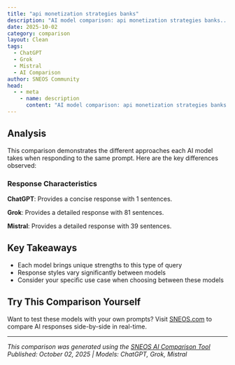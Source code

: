 ```yaml
---
title: "api monetization strategies banks"
description: "AI model comparison: api monetization strategies banks..."
date: 2025-10-02
category: comparison
layout: Clean
tags:
  - ChatGPT
  - Grok
  - Mistral
  - AI Comparison
author: SNEOS Community
head:
  - - meta
    - name: description
      content: "AI model comparison: api monetization strategies banks..."
---
```


<ChatComparison
  title="api monetization strategies banks"
  prompt="api monetization strategies banks"
  :responses='{"ChatGPT": "Monetizing APIs (Application Programming Interfaces) has become an increasingly important strategy for banks and financial institutions in the digital age. With the rise of fintech and the growing demand for seamless financial services, banks can leverage APIs to create new revenue streams, enhance customer experiences, and foster innovation. Here are several API monetization strategies that banks can consider:\n\n### 1. **Transaction Fees**\n - Charge third-party developers or businesses a fee for each transaction processed through the API. This is common in payment processing APIs, where fees are charged for card transactions, money transfers, and other payment-related services.\n\n### 2. **Subscription-Based Models**\n - Offer access to premium features or data through a subscription-based model. For example, developers could pay a monthly fee for access to advanced analytics, historical data, or enhanced API functionality.\n\n### 3. **Freemium Models**\n - Provide a basic level of API access for free while charging for premium features or higher usage limits. This model allows developers to test the API and integrate it into their services before committing to paid tiers.\n\n### 4. **Data Monetization**\n - Utilize aggregate usage data, transaction data, or customer insights to offer analytical services to businesses. Banks can monetize this data by providing insights on consumer behavior, spending patterns, and market trends, ensuring compliance with privacy regulations.\n\n### 5. **Partnerships and Co-Creation**\n - Form partnerships with fintech companies, allowing them to build services on top of the bank&#x27;s APIs. In such collaborations, banks can earn revenue sharing or joint enterprise ventures.\n\n### 6. **White-Label Solutions**\n - Offer white-label solutions, where fintechs can use the bank’s API to build branded financial products. Banks can charge licensing fees or royalties for the use of their underlying technology and infrastructure.\n\n### 7. **Cross-Selling Financial Products**\n - Use APIs to promote and sell additional financial products to existing customers through third-party applications. For example, if an API provides personal finance management, it can suggest credit cards, loans, or investment products.\n\n### 8. **Enhanced User Experience**\n - Monetize APIs by providing integrations that enhance user experience, such as easy account aggregation or personal financial management tools. By improving customer retention and satisfaction, banks can enhance their profitability indirectly.\n\n### 9. **API Marketplaces**\n - Create an API marketplace where external developers can access a range of banking services. Charge for listing services, take a percentage of transactions, or require a subscription for premium access.\n\n### 10. **Compliance and Risk Assessment**\n - Offer APIs that help other companies with regulatory compliance and risk assessment, charging for access to tools that manage KYC (Know Your Customer), AML (Anti-Money Laundering), and fraud detection.\n\n### 11. **Custom Integrations for Enterprises**\n - Provide bespoke solutions or integrations for enterprise clients or corporate partners, where pricing is based on the complexity and scale of the solutions provided.\n\n### 12. **Community and Developer Engagement**\n - Foster a developer community around the bank’s APIs, encouraging innovation. By developing hackathons, contests, and offering developer support, banks can encourage creative uses of their APIs, potentially leading to new business models or partnerships.\n\n### Conclusion\nBanks need to strike a balance between monetizing their APIs and providing value to customers and partners. They must also stay compliant with regulatory requirements and maintain robust security measures. By adopting one or several of these strategies, banks can effectively monetize their APIs while fostering innovation and improving customer engagement.", "Grok": "API monetization is a growing trend among banks as they seek to generate new revenue streams, enhance customer experiences, and leverage their data and services through Application Programming Interfaces (APIs). Banks have a wealth of data, infrastructure, and financial services that can be exposed via APIs to third-party developers, fintechs, and other businesses. Below are some effective **API monetization strategies for banks**, tailored to their unique position in the financial ecosystem:\n\n---\n\n### 1. Direct Monetization Models\nBanks can charge fees for access to their APIs based on usage, subscriptions, or specific services. These models include:\n\n- **Pay-per-Use (Transaction-Based Pricing):** \n Charge developers or third parties for each API call or transaction processed through the API. For example, a fintech app using a bank\u0027s payment initiation API could be charged a small fee per transaction. \n *Example Use Case:* A payment gateway or fintech using the bank\u2019s API to facilitate real-time payments.\n\n- **Subscription-Based Access:** \n Offer tiered subscription plans for API access, with different levels of features, usage limits, or support. For instance, a basic plan might allow limited API calls, while a premium plan offers higher limits and priority support. \n *Example Use Case:* A startup using a bank\u2019s API for KYC (Know Your Customer) verification subscribes to a monthly plan.\n\n- **Freemium Model:** \n Provide free access to basic API features to attract developers and smaller businesses, while charging for advanced features, higher usage quotas, or premium support. This lowers the entry barrier and encourages adoption. \n *Example Use Case:* Free access to basic account balance APIs, with a fee for real-time transaction analytics.\n\n---\n\n### 2. Revenue Sharing and Partnerships\nBanks can collaborate with third-party developers, fintechs, and other organizations, sharing revenue generated through joint offerings enabled by APIs.\n\n- **Revenue Sharing with Fintechs:** \n Partner with fintech companies to co-create value-added services (e.g., personal finance apps or lending platforms) and share the resulting revenue. The bank provides APIs for data access or payment processing, while the fintech contributes user-facing innovation. \n *Example Use Case:* A budgeting app integrates with a bank\u2019s API to access user transaction data and shares subscription revenue with the bank.\n\n- **White-Labeled Services:** \n Allow third parties to resell or integrate the bank\u2019s services (e.g., payment processing or loans) under their own brand, with the bank earning a share of the profits. APIs enable seamless integration of these services. \n *Example Use Case:* A retailer offering a \u201Cpay later\u201D feature powered by a bank\u2019s loan API, with revenue split between the retailer and the bank.\n\n---\n\n### 3. Data Monetization (Anonymized and Aggregated Data)\nBanks hold vast amounts of financial data that, when anonymized and aggregated, can be valuable to third parties for insights, analytics, and decision-making.\n\n- **Selling Insights via APIs:** \n Provide access to aggregated and anonymized data (e.g., spending trends, demographic insights, or regional economic activity) to businesses like retailers, marketers, or research firms. This must comply with data privacy regulations like GDPR or CCPA. \n *Example Use Case:* A retail chain uses a bank\u2019s API to understand consumer spending patterns in specific areas for targeted marketing.\n\n- **Personalized Offer Platforms:** \n Use APIs to enable third parties to deliver personalized offers or recommendations to bank customers based on spending behavior, with banks earning a commission for successful referrals or transactions. \n *Example Use Case:* A travel company accesses spending data (with customer consent) via a bank API to offer tailored vacation deals, and the bank earns a referral fee.\n\n---\n\n### 4. Value-Added Services\nBanks can package their APIs into value-added services that solve specific pain points for businesses or developers, charging a premium for these offerings.\n\n- **Embedded Finance Solutions:** \n Enable non-financial businesses (e.g., e-commerce platforms or ride-sharing apps) to embed banking services like payments, loans, or digital wallets into their platforms via APIs. Banks can charge for the integration or take a cut of transactions. \n *Example Use Case:* An e-commerce platform uses a bank\u2019s API to offer \u201Cbuy now, pay later\u201D options at checkout, with the bank earning interest or transaction fees.\n\n- **Compliance and Security APIs:** \n Offer APIs that help businesses comply with regulatory requirements, such as KYC, AML (Anti-Money Laundering), or fraud detection, and charge for access to these specialized services. \n *Example Use Case:* A fintech startup uses a bank\u2019s KYC API to verify customer identities, paying a fee per verification.\n\n---\n\n### 5. Developer Ecosystem and Marketplace\nCreate a developer-friendly ecosystem or marketplace where third parties can discover, test, and integrate bank APIs, fostering innovation and driving monetization.\n\n- **API Marketplace with Premium Access:** \n Build a platform where developers can browse and subscribe to APIs, with premium APIs or features available for a fee. Charge for API documentation, sandbox access, or developer support. \n *Example Use Case:* A bank offers a sandbox environment for developers to test payment APIs for free, but charges for production access.\n\n- **Innovation Challenges and Hackathons:** \n Host events to encourage developers to build innovative solutions using bank APIs. Successful solutions can be commercialized, with revenue shared between the bank and developers. \n *Example Use Case:* A hackathon leads to a new budgeting app that uses the bank\u2019s APIs, with the bank earning a percentage of the app\u2019s revenue.\n\n---\n\n### 6. Cross-Selling and Upselling Opportunities\nUse APIs to integrate banking services into third-party platforms while promoting additional bank products to end users.\n\n- **Cross-Selling Financial Products:** \n When a third-party app uses a bank\u2019s API (e.g., for payments), the bank can display targeted offers for loans, credit cards, or savings accounts to the app\u2019s users, with marketing fees or commissions tied to successful conversions. \n *Example Use Case:* A payment app powered by a bank\u2019s API prompts users to apply for a credit card, with the bank earning revenue from successful applications.\n\n- **Upselling API Features to Developers:** \n Encourage developers or businesses using basic APIs to upgrade to premium features, such as faster processing, higher limits, or additional data points, for a fee. \n *Example Use Case:* A developer using a free account balance API upgrades to a paid plan for real-time transaction notifications.\n\n---\n\n### Key Considerations for API Monetization in Banking\n- **Regulatory Compliance:** \n Ensure API monetization strategies comply with financial regulations, data privacy laws (e.g., GDPR, PSD2 in Europe), and security standards. Obtain customer consent for data sharing and protect sensitive information.\n\n- **Developer Experience (DX):** \n Invest in developer portals, clear documentation, sandbox environments, and support to make APIs easy to use. A poor developer experience can hinder adoption, even with attractive pricing.\n\n- **Security and Fraud Prevention:** \n Implement robust authentication (e.g., OAuth 2.0), encryption, and monitoring to secure API access and prevent fraud, especially for sensitive financial data and transactions.\n\n- **Customer Value:** \n Focus on API solutions that benefit end customers (e.g., faster payments, better financial tools) to drive adoption and justify monetization.\n\n- **Partnerships and Open Banking:** \n Leverage open banking regulations (e.g., PSD2 in Europe) to create mandatory or voluntary API programs that encourage third-party innovation while generating revenue.\n\n---\n\n### Examples of Banks Successfully Monetizing APIs\n- **BBVA (Spain):** \n BBVA offers a robust API marketplace with services like account aggregation, payments, and business data analytics. They use a combination of freemium and subscription models, targeting fintechs and developers.\n\n- **Standard Chartered (UK/Asia):** \n Through its aXess API platform, Standard Chartered provides APIs for corporate clients to integrate banking services like payments and cash management, monetizing through transaction fees and premium access.\n\n- **Citibank (Global):** \n Citibank\u2019s API Developer Portal offers APIs for payments, trade finance, and treasury services, charging for API usage and offering value-added analytics services to corporate clients.\n\n---\n\nBy adopting a mix of these monetization strategies, banks can unlock new revenue streams, foster innovation through partnerships, and position themselves as leaders in the digital financial ecosystem. The key is to balance profitability with developer accessibility and customer trust while adhering to regulatory requirements.", "Mistral": "API monetization strategies for banks involve leveraging APIs (Application Programming Interfaces) to create new revenue streams, enhance customer experiences, and foster innovation. Here are some key strategies banks can consider:\n\n1. **Direct Monetization**:\n - **Usage-Based Pricing**: Charge developers or partners based on the number of API calls made.\n - **Subscription Plans**: Offer tiered subscription plans with different levels of API access and features.\n - **Transaction Fees**: Charge a fee for each transaction processed through the API.\n\n2. **Indirect Monetization**:\n - **Partnerships and Ecosystems**: Foster partnerships with fintech companies, third-party developers, and other banks to create a robust ecosystem. This can drive innovation and attract more customers.\n - **Data Insights**: Use APIs to gather valuable data insights that can be monetized through analytics services or sold to interested parties while ensuring compliance with data privacy regulations.\n - **Enhanced Customer Experience**: Improve customer satisfaction and loyalty by offering innovative services and features enabled by APIs, which can lead to increased customer retention and acquisition.\n\n3. **Open Banking**:\n - **PSD2 Compliance**: Ensure compliance with regulations like PSD2 (Payment Services Directive 2) in Europe, which mandates banks to open up their APIs to third-party providers.\n - **API Marketplaces**: Create an API marketplace where developers can discover, test, and integrate banking APIs. This can attract fintech startups and other businesses looking to build innovative solutions.\n\n4. **Internal Efficiency**:\n - **Operational Efficiency**: Use APIs to streamline internal processes, reduce operational costs, and improve efficiency. This can lead to cost savings that can be reinvested in other areas.\n - **Innovation Labs**: Establish innovation labs or sandboxes where developers can experiment with APIs and create new products and services.\n\n5. **Value-Added Services**:\n - **Premium Features**: Offer premium features or advanced functionalities through APIs that customers can pay for.\n - **Custom Solutions**: Provide custom API solutions tailored to the specific needs of corporate clients or partners.\n\n6. **Data Monetization**:\n - **Anonymized Data**: Sell anonymized and aggregated data to market research firms, analytics companies, or other interested parties while ensuring data privacy and compliance.\n - **Data-Driven Insights**: Offer data-driven insights and analytics services to help businesses make informed decisions.\n\n7. **Platform-as-a-Service (PaaS)**:\n - **Banking-as-a-Service (BaaS)**: Offer banking services as a platform that other businesses can integrate into their own products and services. This can include lending, payments, and account management APIs.\n - **White-Label Solutions**: Provide white-label banking solutions that other companies can brand and offer to their customers.\n\n8. **Customer Engagement**:\n - **Personalized Services**: Use APIs to offer personalized financial services and recommendations to customers, enhancing their engagement and loyalty.\n - **Omnichannel Experience**: Integrate APIs to provide a seamless omnichannel experience, allowing customers to interact with the bank through various channels (mobile, web, in-branch, etc.).\n\n9. **Security and Compliance**:\n - **Secure APIs**: Ensure that APIs are secure and comply with regulatory requirements to build trust with partners and customers.\n - **Compliance Services**: Offer compliance-as-a-service through APIs, helping other businesses meet regulatory requirements.\n\n10. **Developer Experience**:\n - **Documentation and Support**: Provide comprehensive documentation, tutorials, and support to help developers integrate and use the bank\u0027s APIs effectively.\n - **Community Building**: Foster a developer community around the bank\u0027s APIs to encourage collaboration and innovation.\n\nBy implementing these strategies, banks can not only generate new revenue streams but also stay competitive in the rapidly evolving financial services landscape."}' 
  published-date="08:08"
/>

## Analysis

This comparison demonstrates the different approaches each AI model takes when responding to the same prompt. Here are the key differences observed:

### Response Characteristics

**ChatGPT**: Provides a concise response with 1 sentences. 

**Grok**: Provides a detailed response with 81 sentences. 

**Mistral**: Provides a detailed response with 39 sentences. 

## Key Takeaways

- Each model brings unique strengths to this type of query
- Response styles vary significantly between models
- Consider your specific use case when choosing between these models

## Try This Comparison Yourself

Want to test these models with your own prompts? Visit [SNEOS.com](https://sneos.com) to compare AI responses side-by-side in real-time.

---

*This comparison was generated using the [SNEOS AI Comparison Tool](https://sneos.com)*
*Published: October 02, 2025 | Models: ChatGPT, Grok, Mistral*
